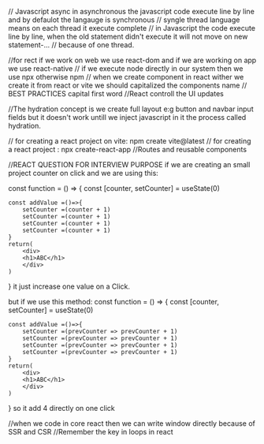 // Javascript async in asynchronous the javascript code execute line by line and by defaulot the langauge is synchronous
// syngle thread language means on each thread it execute complete
// in Javascript the code execute line by line, when the old statement didn't execute it will not move on new statement-...
// because of one thread.


//for rect if we work on web we use react-dom and if we are working on app we use react-native
// if we execute node directly in our system then we use npx otherwise npm
// when we create component in react wither we create it from react or vite we should capitalized the components name
// BEST PRACTICES capital first word
//React controll the UI updates

//The hydration concept is we create full layout e:g button and navbar input fields but it doesn't work untill we 
inject javascript in it the process called hydration.

// for creating a react project on vite: npm create vite@latest
// for creating a react project : npx create-react-app
//Routes and reusable components

//REACT QUESTION FOR INTERVIEW PURPOSE
if we are creating an small project counter on click and we are using this:

const function = () => {
    const [counter, setCounter] = useState(0)

    const addValue =()=>{
        setCounter =(counter + 1)
        setCounter =(counter + 1)
        setCounter =(counter + 1)
        setCounter =(counter + 1)
    }
    return(
        <div>
        <h1>ABC</h1>
        </div>
    )
}
it just increase one value on a Click.

but if we use this method:
const function = () => {
    const [counter, setCounter] = useState(0)

    const addValue =()=>{
        setCounter =(prevCounter => prevCounter + 1)
        setCounter =(prevCounter => prevCounter + 1)
        setCounter =(prevCounter => prevCounter + 1)
        setCounter =(prevCounter => prevCounter + 1)
    }
    return(
        <div>
        <h1>ABC</h1>
        </div>
    )
}
so it add 4 directly on one click

//when we code in core react then we can write window directly because of SSR and CSR
//Remember the key in loops in react


